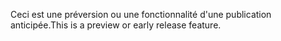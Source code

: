 <span data-ttu-id="c5175-101">Ceci est une préversion ou une fonctionnalité d'une publication anticipée.</span><span class="sxs-lookup"><span data-stu-id="c5175-101">This is a preview or early release feature.</span></span>